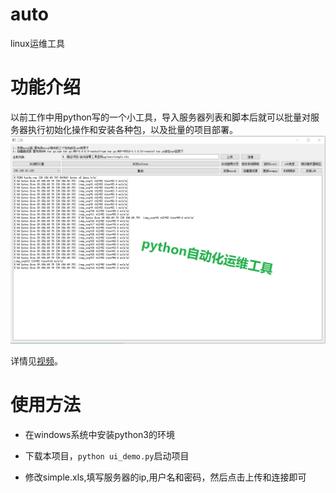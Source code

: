 

# auto

linux运维工具

# 功能介绍

以前工作中用python写的一个小工具，导入服务器列表和脚本后就可以批量对服务器执行初始化操作和安装各种包，以及批量的项目部署。
![image](https://github.com/primejava/auto/blob/main/image/image.png)

详情见[视频](https://www.bilibili.com/video/BV19V411y7se/)。

# 使用方法

- 在windows系统中安装python3的环境

- 下载本项目，`python ui_demo.py`启动项目

- 修改simple.xls,填写服务器的ip,用户名和密码，然后点击上传和连接即可

  



